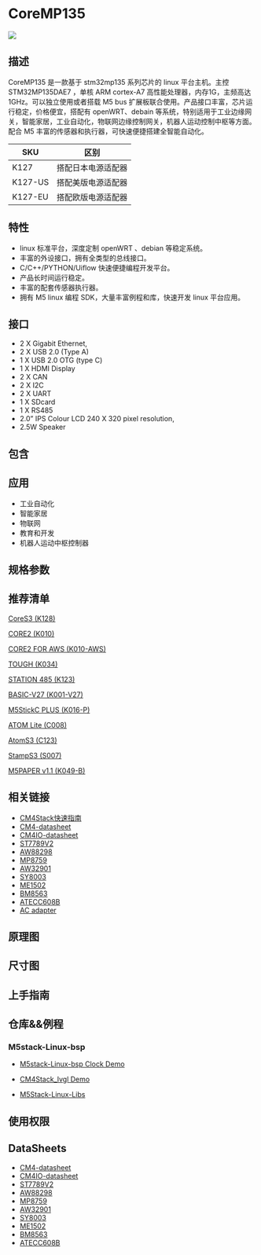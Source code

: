 # CoreMP135

<!-- 产品编号：需要替换 -->
<!-- <el-tag class="tag-blue">SKU:K127/K127-US/K127-EU</el-tag> -->

<!-- 产品图片：需替换 -->
![](../image/20230823100032.jpg)


## 描述

CoreMP135 是一款基于 stm32mp135 系列芯片的 linux 平台主机。主控 STM32MP135DAE7 ，单核 ARM cortex-A7 高性能处理器，内存1G，主频高达1GHz。可以独立使用或者搭载 M5 bus 扩展板联合使用。产品接口丰富，芯片运行稳定，价格便宜，搭配有 openWRT、debain 等系统，特别适用于工业边缘网关，智能家居，工业自动化，物联网边缘控制网关，机器人运动控制中枢等方面。配合 M5 丰富的传感器和执行器，可快速便捷搭建全智能自动化。


| SKU          | 区别               |
| ------------ | -------------------|
| K127         | 搭配日本电源适配器  |
| K127-US      | 搭配美版电源适配器  |
| K127-EU      | 搭配欧版电源适配器  |

## 特性
- linux 标准平台，深度定制 openWRT 、debian 等稳定系统。
- 丰富的外设接口，拥有全类型的总线接口。
- C/C++/PYTHON/Uiflow 快速便捷编程开发平台。
- 产品长时间运行稳定。
- 丰富的配套传感器执行器。
- 拥有 M5 linux 编程 SDK，大量丰富例程和库，快速开发 linux 平台应用。

## 接口
- 2 X Gigabit Ethernet,
- 2 X USB 2.0 (Type A)
- 1 X USB 2.0 OTG (type C)
- 1 X HDMI Display
- 2 X CAN
- 2 X I2C
- 2 X UART
- 1 X SDcard
- 1 X RS485
- 2.0” IPS Colour LCD 240 X 320 pixel resolution,
- 2.5W Speaker



## 包含



## 应用

- 工业自动化
- 智能家居
- 物联网
- 教育和开发
- 机器人运动中枢控制器

## 规格参数




## 推荐清单

[CoreS3 (K128)](/en/products/sku/K128)

[CORE2 (K010)](/en/products/sku/K010)

[CORE2 FOR AWS (K010-AWS)](/en/products/sku/K010-AWS)

[TOUGH (K034)](/en/products/sku/K034)

[STATION 485 (K123)](/en/products/sku/K123)

[BASIC-V27 (K001-V27)](/en/products/sku/K001-V27)

[M5StickC PLUS (K016-P)](/en/products/sku/K016-P)

[ATOM Lite (C008)](/en/products/sku/C008)

[AtomS3 (C123)](/en/products/sku/C123)

[StampS3 (S007)](/en/products/sku/S007)

[M5PAPER v1.1 (K049-B)](/en/products/sku/K049-B)

## 相关链接

- [CM4Stack快速指南](https://m5stack.oss-cn-shenzhen.aliyuncs.com/resource/docs/products/CM4STACK/CM4Stack%20Development%20Kit.pdf)
- [CM4-datasheet](https://m5stack.oss-cn-shenzhen.aliyuncs.com/resource/docs/datasheet/core/k127%20CM4STACK/cm4-datasheet.pdf)
- [CM4IO-datasheet](https://m5stack.oss-cn-shenzhen.aliyuncs.com/resource/docs/datasheet/core/k127%20CM4STACK/cm4io-datasheet.pdf)
- [ST7789V2](https://m5stack.oss-cn-shenzhen.aliyuncs.com/resource/docs/datasheet/unit/lcd/ST7789V2_SPEC_V1.0.pdf)
- [AW88298](https://m5stack.oss-cn-shenzhen.aliyuncs.com/resource/docs/datasheet/core/k127%20CM4STACK/AW88298.pdf)
- [MP8759](https://m5stack.oss-cn-shenzhen.aliyuncs.com/resource/docs/datasheet/core/k127%20CM4STACK/MP8759.pdf)
- [AW32901](https://m5stack.oss-cn-shenzhen.aliyuncs.com/resource/docs/datasheet/core/k127%20CM4STACK/AW32901.PDF)
- [SY8003](https://m5stack.oss-cn-shenzhen.aliyuncs.com/resource/docs/datasheet/core/k127%20CM4STACK/SY8003.pdf)
- [ME1502](https://m5stack.oss-cn-shenzhen.aliyuncs.com/resource/docs/datasheet/core/k127%20CM4STACK/ME1502.PDF)
- [BM8563](https://m5stack.oss-cn-shenzhen.aliyuncs.com/resource/docs/datasheet/core/k127%20CM4STACK/BM8563.pdf)
- [ATECC608B](https://m5stack.oss-cn-shenzhen.aliyuncs.com/resource/docs/datasheet/core/k127%20CM4STACK/ATECC608B.PDF)
- [AC adapter](https://m5stack.oss-cn-shenzhen.aliyuncs.com/resource/docs/products/CM4STACK/APL-MR0184-01-SNVUU3036-120030SA-221216-V1(0.01)(2).pdf)

## 原理图



## 尺寸图



## 上手指南


## 仓库&&例程

### M5stack-Linux-bsp

- [M5stack-Linux-bsp Clock Demo](https://github.com/m5stack/m5stack-linux-dtoverlays/tree/main/examples/QT/SimpleClock)



- [CM4Stack_lvgl Demo](https://github.com/m5stack/CM4Stack_lvgl)

- [M5Stack-Linux-Libs]()

## 使用权限

## DataSheets


- [CM4-datasheet]()
- [CM4IO-datasheet]()
- [ST7789V2]()
- [AW88298]()
- [MP8759]()
- [AW32901]()
- [SY8003]()
- [ME1502]()
- [BM8563]()
- [ATECC608B]()


